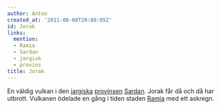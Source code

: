 ```yaml
---
author: Anton
created_at: '2011-08-08T20:08:05Z'
id: Jorak
links:
  mention:
  - Ramia
  - Sardan
  - jargisk
  - provins
title: Jorak
---
```


En väldig vulkan i den [jargiska][] [provinsen][] [Sardan]. Jorak får då och då har utbrott.
Vulkanen ödelade en gång i tiden staden [Ramia] med ett askregn.

  [jargiska]: jargisk
  [provinsen]: provins
  [Sardan]: Sardan
  [Ramia]: Ramia
